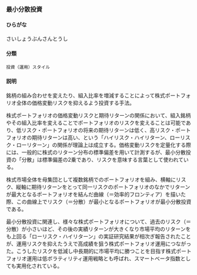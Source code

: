 <div style="display:none;">

## [あ行](securities-terms?id=あ行)
## [か行](securities-terms?id=か行)
## [さ行](securities-terms?id=さ行)

</div>

### 最小分散投資

#### ひらがな

さいしょうぶんさんとうし

#### 分類

`投資（運用）スタイル`

#### 説明

銘柄の組み合わせを変えたり、組入比率を増減することによって株式ポートフォリオ全体の価格変動リスクを抑えるよう投資する手法。
 
株式ポートフォリオの価格変動リスクと期待リターンの関係において、組入銘柄やその組入比率を変えることでポートフォリオのリスクを変えることは可能であり、低リスク・ポートフォリオの将来の期待リターンは低く、高リスク・ポートフォリオの期待リターンは高い、という「ハイリスク・ハイリターン、ローリスク・ローリターン」の関係が理論上は成立する。価格変動リスクを定量化する際には、一般的に株式のリターン分布の標準偏差を用いて計測するが、最小分散投資の「分散」は標準偏差の2乗であり、リスクを意味する言葉として使われている。
 
株式市場全体を母集団として複数銘柄でのポートフォリオを組み、横軸にリスク、縦軸に期待リターンをとって同一リスクのポートフォリオのなかでリターンが最大となるポートフォリオを結んだ曲線（＝効率的フロンティア）を描いた際、この曲線上でリスク（＝分散）が最小となるポートフォリオが最小分散投資である。
 
最小分散投資に関連し、様々な株式ポートフォリオについて、過去のリスク（＝分散）が小さいほど、その後の実績リターンが大きくなり市場平均のリターンをも上回る「ローリスク・ハイリターン」の実証研究結果が相次ぎ報告されたことが、運用リスクを抑えたうえで高成績を狙う株式ポートフォリオ運用につながった。こうしたリスクを低減し中長期的に市場平均に勝つことを目指す株式ポートフォリオ運用は低ボラティリティ運用戦略とも呼ばれ、スマートベータ指数としても実用化されている。

<div style="display:none;">

## [た行](securities-terms?id=た行)
## [な行](securities-terms?id=な行)
## [は行](securities-terms?id=は行)
## [ま行](securities-terms?id=ま行)
## [や行](securities-terms?id=や行)
## [ら行](securities-terms?id=ら行)
## [わ行](securities-terms?id=わ行)
## [英数字・記号](securities-terms?id=英数字・記号)

</div>

